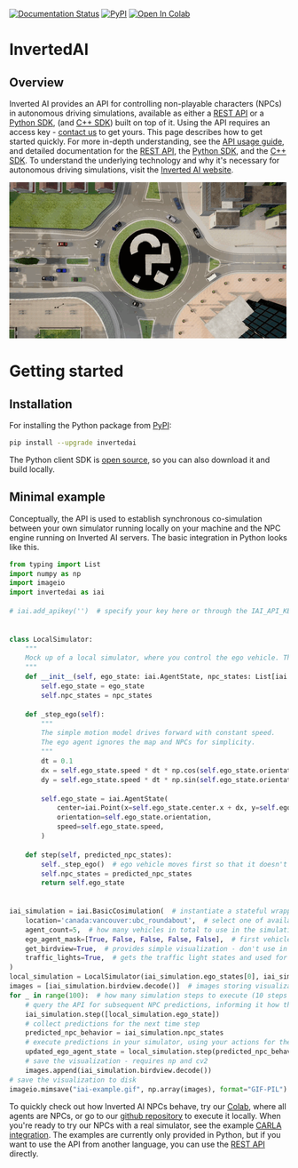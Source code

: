 [pypi-badge]: https://badge.fury.io/py/invertedai.svg
[pypi-link]: https://pypi.org/project/invertedai/
[colab-badge]: https://colab.research.google.com/assets/colab-badge.svg
[colab-link]: https://colab.research.google.com/github/inverted-ai/invertedai-drive/blob/develop/examples/npc_only_colab.ipynb
[rest-link]: https://app.swaggerhub.com/apis/swaggerhub59/Inverted-AI
[examples-link]: https://github.com/inverted-ai/invertedai/tree/master/examples

[![Documentation Status](https://readthedocs.org/projects/inverted-ai/badge/?version=latest)](https://inverted-ai.readthedocs.io/en/latest/?badge=latest)
[![PyPI][pypi-badge]][pypi-link]
[![Open In Colab][colab-badge]][colab-link]

# InvertedAI

## Overview
<!-- start elevator-pitch -->
Inverted AI provides an API for controlling non-playable characters (NPCs) in autonomous driving simulations,
available as either a [REST API][rest-link] or a [Python SDK](https://docs.inverted.ai/en/latest/pythonapi/index.html), (and [C++ SDK](https://docs.inverted.ai/en/latest/cppapi/index.html)) built on top of it. Using the API requires an access key -
[contact us](mailto:sales@inverted.ai) to get yours. This page describes how to get started quickly. For more in-depth understanding,
see the [API usage guide](https://docs.inverted.ai/en/latest/userguide.html), and detailed documentation for the [REST API][rest-link],
the [Python SDK](https://docs.inverted.ai/en/latest/pythonapi/index.html), and the [C++ SDK](https://docs.inverted.ai/en/latest/cppapi/index.html).
To understand the underlying technology and why it's necessary for autonomous driving simulations, visit the
[Inverted AI website](https://www.inverted.ai/).
<!-- end elevator-pitch -->

![](docs/images/top_camera.gif)

# Getting started
<!-- start quickstart -->
## Installation
For installing the Python package from [PyPI][pypi-link]:

```bash
pip install --upgrade invertedai
```

The Python client SDK is [open source](https://github.com/inverted-ai/invertedai),
so you can also download it and build locally.


## Minimal example

Conceptually, the API is used to establish synchronous co-simulation between your own simulator running locally on
your machine and the NPC engine running on Inverted AI servers. The basic integration in Python looks like this.

```python
from typing import List
import numpy as np
import imageio
import invertedai as iai

# iai.add_apikey('')  # specify your key here or through the IAI_API_KEY variable


class LocalSimulator:
    """
    Mock up of a local simulator, where you control the ego vehicle. This example only supports single ego vehicle.
    """
    def __init__(self, ego_state: iai.AgentState, npc_states: List[iai.AgentState]):
        self.ego_state = ego_state
        self.npc_states = npc_states

    def _step_ego(self):
        """
        The simple motion model drives forward with constant speed.
        The ego agent ignores the map and NPCs for simplicity.
        """
        dt = 0.1
        dx = self.ego_state.speed * dt * np.cos(self.ego_state.orientation)
        dy = self.ego_state.speed * dt * np.sin(self.ego_state.orientation)

        self.ego_state = iai.AgentState(
            center=iai.Point(x=self.ego_state.center.x + dx, y=self.ego_state.center.y + dy),
            orientation=self.ego_state.orientation,
            speed=self.ego_state.speed,
        )

    def step(self, predicted_npc_states):
        self._step_ego()  # ego vehicle moves first so that it doesn't see future NPC movement
        self.npc_states = predicted_npc_states
        return self.ego_state


iai_simulation = iai.BasicCosimulation(  # instantiate a stateful wrapper for Inverted AI API
    location='canada:vancouver:ubc_roundabout',  # select one of available locations
    agent_count=5,  # how many vehicles in total to use in the simulation
    ego_agent_mask=[True, False, False, False, False],  # first vehicle is ego, rest are NPCs
    get_birdview=True,  # provides simple visualization - don't use in production
    traffic_lights=True,  # gets the traffic light states and used for initialization and steping the simulation
)
local_simulation = LocalSimulator(iai_simulation.ego_states[0], iai_simulation.npc_states)
images = [iai_simulation.birdview.decode()]  # images storing visualizations of subsequent states
for _ in range(100):  # how many simulation steps to execute (10 steps is 1 second)
    # query the API for subsequent NPC predictions, informing it how the ego vehicle acted
    iai_simulation.step([local_simulation.ego_state])
    # collect predictions for the next time step
    predicted_npc_behavior = iai_simulation.npc_states
    # execute predictions in your simulator, using your actions for the ego vehicle
    updated_ego_agent_state = local_simulation.step(predicted_npc_behavior)
    # save the visualization - requires np and cv2
    images.append(iai_simulation.birdview.decode())
# save the visualization to disk
imageio.mimsave("iai-example.gif", np.array(images), format="GIF-PIL")

```
To quickly check out how Inverted AI NPCs
behave, try our
[Colab](https://colab.research.google.com/github/inverted-ai/invertedai-drive/blob/develop/examples/npc_only_colab.ipynb),
where all agents are NPCs, or go to our
[github repository](https://github.com/inverted-ai/invertedai/tree/master/examples) to execute it locally.
When you're ready to try our NPCs with a real simulator, see the example [CARLA integration](https://github.com/inverted-ai/invertedai/tree/master/examples/carla).
The examples are currently only provided in Python, but if you want to use the API from another language,
you can use the [REST API][rest-link] directly.

<!-- end quickstart -->
